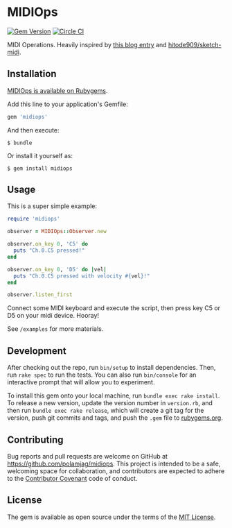 # MIDIOps

[![Gem Version](https://badge.fury.io/rb/midiops.svg)](https://rubygems.org/gems/midiops)
[![Circle CI](https://circleci.com/gh/polamjag/midiops.svg?style=svg)](https://circleci.com/gh/polamjag/midiops)

MIDI Operations. Heavily inspired by [this blog entry](http://hitode909.hatenablog.com/entry/2015/07/28/134304) and [hitode909/sketch-midi](https://github.com/hitode909/sketch-midi).

## Installation

[MIDIOps is available on Rubygems](https://rubygems.org/gems/midiops).

Add this line to your application's Gemfile:

```ruby
gem 'midiops'
```

And then execute:

    $ bundle

Or install it yourself as:

    $ gem install midiops

## Usage

This is a super simple example:

```ruby
require 'midiops'

observer = MIDIOps::Observer.new

observer.on_key 0, 'C5' do
  puts "Ch.0.C5 pressed!"
end

observer.on_key 0, 'D5' do |vel|
  puts "Ch.0.C5 pressed with velocity #{vel}!"
end

observer.listen_first
```

Connect some MIDI keyboard and execute the script, then press key C5 or D5 on your midi device. Hooray!

See `/examples` for more materials.

## Development

After checking out the repo, run `bin/setup` to install dependencies. Then, run `rake spec` to run the tests. You can also run `bin/console` for an interactive prompt that will allow you to experiment.

To install this gem onto your local machine, run `bundle exec rake install`. To release a new version, update the version number in `version.rb`, and then run `bundle exec rake release`, which will create a git tag for the version, push git commits and tags, and push the `.gem` file to [rubygems.org](https://rubygems.org).

## Contributing

Bug reports and pull requests are welcome on GitHub at https://github.com/polamjag/midiops. This project is intended to be a safe, welcoming space for collaboration, and contributors are expected to adhere to the [Contributor Covenant](contributor-covenant.org) code of conduct.


## License

The gem is available as open source under the terms of the [MIT License](http://opensource.org/licenses/MIT).
